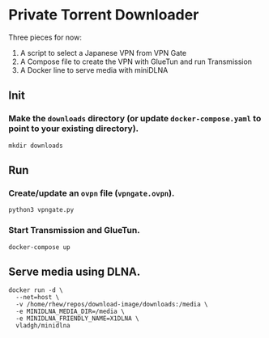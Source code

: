 # Private Torrent Downloader

Three pieces for now:

1. A script to select a Japanese VPN from VPN Gate
2. A Compose file to create the VPN with GlueTun and run Transmission 
3. A Docker line to serve media with miniDLNA

## Init

### Make the `downloads` directory (or update `docker-compose.yaml` to point to your existing directory).

```
mkdir downloads
```

## Run

### Create/update an `ovpn` file (`vpngate.ovpn`).

```
python3 vpngate.py
```

### Start Transmission and GlueTun.

```
docker-compose up
```

## Serve media using DLNA.

```
docker run -d \
  --net=host \
  -v /home/rhew/repos/download-image/downloads:/media \
  -e MINIDLNA_MEDIA_DIR=/media \
  -e MINIDLNA_FRIENDLY_NAME=X1DLNA \
  vladgh/minidlna
```
